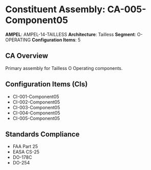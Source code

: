 # Constituent Assembly: CA-005-Component05

**AMPEL**: AMPEL-14-TAILLESS
**Architecture**: Tailless
**Segment**: O-OPERATING
**Configuration Items**: 5

## CA Overview
Primary assembly for Tailless O Operating components.

## Configuration Items (CIs)
- CI-001-Component05
- CI-002-Component05
- CI-003-Component05
- CI-004-Component05
- CI-005-Component05

## Standards Compliance
- FAA Part 25
- EASA CS-25
- DO-178C
- DO-254
